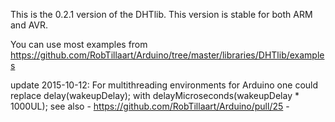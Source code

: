 
This is the 0.2.1 version of the DHTlib.
This version is stable for both ARM and AVR.

You can use most examples from https://github.com/RobTillaart/Arduino/tree/master/libraries/DHTlib/examples

update 2015-10-12:
For multithreading environments for Arduino one could replace
    delay(wakeupDelay);
with
    delayMicroseconds(wakeupDelay * 1000UL);
see also - https://github.com/RobTillaart/Arduino/pull/25 -

